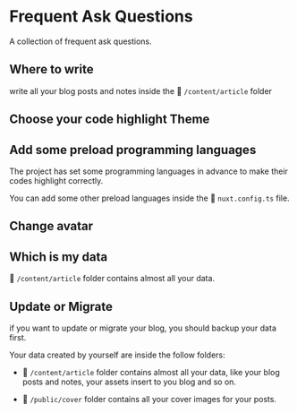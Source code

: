 # Frequent Ask Questions
A collection of frequent ask questions.

## Where to write
write all your blog posts and notes inside the :file_folder: `/content/article` folder

## Choose your code highlight Theme

## Add some preload programming languages

The project has set some programming languages in advance to make their codes highlight correctly.

You can add some other preload languages inside the :page_facing_up: `nuxt.config.ts` file.

## Change avatar
## Which is my data
:file_folder: `/content/article` folder contains almost all your data.

## Update or Migrate
if you want to update or migrate your blog, you should backup your data first.

Your data created by yourself are inside the follow folders:

* :file_folder: `/content/article` folder contains almost all your data, like your blog posts and notes, your assets insert to you blog and so on.

* :file_folder: `/public/cover` folder contains all your cover images for your posts.